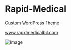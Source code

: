 # Rapid-Medical
Custom WordPress Theme 

<a hef="https://rapidmedicalbd.com/">www.rapidmedicalbd.com</a>

![Image](https://github.com/user-attachments/assets/1a6c8acd-4878-4e1b-b447-66201792cf93)

